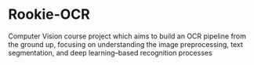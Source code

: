 # Rookie-OCR
Computer Vision course project which aims to build an OCR pipeline from the ground up, focusing on understanding the image preprocessing, text segmentation, and deep learning–based recognition processes
